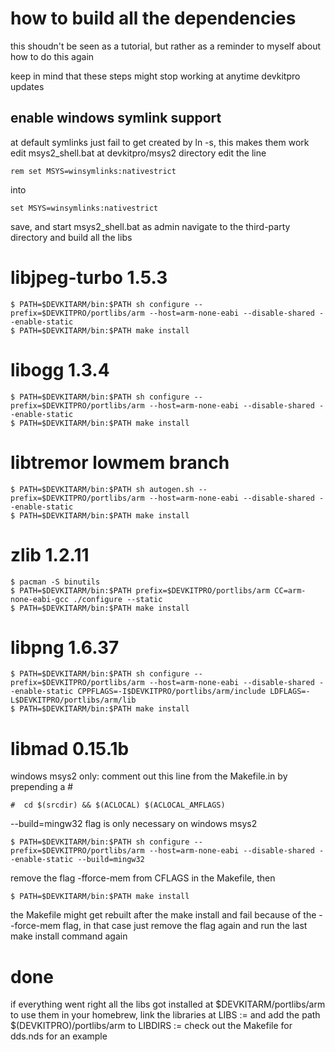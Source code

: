 # how to build all the dependencies
this shoudn't be seen as a tutorial, but rather as a reminder to myself about how to do this again

keep in mind that these steps might stop working at anytime devkitpro updates

## enable windows symlink support
at default symlinks just fail to get created by ln -s, this makes them work
edit msys2_shell.bat at devkitpro/msys2 directory
edit the line
```
rem set MSYS=winsymlinks:nativestrict
```
into
```
set MSYS=winsymlinks:nativestrict
```
save, and start msys2_shell.bat as admin
navigate to the third-party directory and build all the libs

# libjpeg-turbo 1.5.3
```
$ PATH=$DEVKITARM/bin:$PATH sh configure --prefix=$DEVKITPRO/portlibs/arm --host=arm-none-eabi --disable-shared --enable-static
$ PATH=$DEVKITARM/bin:$PATH make install
```
# libogg 1.3.4
```
$ PATH=$DEVKITARM/bin:$PATH sh configure --prefix=$DEVKITPRO/portlibs/arm --host=arm-none-eabi --disable-shared --enable-static
$ PATH=$DEVKITARM/bin:$PATH make install
```
# libtremor lowmem branch
```
$ PATH=$DEVKITARM/bin:$PATH sh autogen.sh --prefix=$DEVKITPRO/portlibs/arm --host=arm-none-eabi --disable-shared --enable-static
$ PATH=$DEVKITARM/bin:$PATH make install
```
# zlib 1.2.11
```
$ pacman -S binutils
$ PATH=$DEVKITARM/bin:$PATH prefix=$DEVKITPRO/portlibs/arm CC=arm-none-eabi-gcc ./configure --static
$ PATH=$DEVKITARM/bin:$PATH make install
```
# libpng 1.6.37
```
$ PATH=$DEVKITARM/bin:$PATH sh configure --prefix=$DEVKITPRO/portlibs/arm --host=arm-none-eabi --disable-shared --enable-static CPPFLAGS=-I$DEVKITPRO/portlibs/arm/include LDFLAGS=-L$DEVKITPRO/portlibs/arm/lib
$ PATH=$DEVKITARM/bin:$PATH make install
```
# libmad 0.15.1b
windows msys2 only: comment out this line from the Makefile.in by prepending a #
```
#  cd $(srcdir) && $(ACLOCAL) $(ACLOCAL_AMFLAGS)
```
--build=mingw32 flag is only necessary on windows msys2
```
$ PATH=$DEVKITARM/bin:$PATH sh configure --prefix=$DEVKITPRO/portlibs/arm --host=arm-none-eabi --disable-shared --enable-static --build=mingw32
```
remove the flag -fforce-mem from CFLAGS in the Makefile, then
```
$ PATH=$DEVKITARM/bin:$PATH make install
```
the Makefile might get rebuilt after the make install and fail because of the --force-mem flag, in that case just remove the flag again and run the last make install command again

# done
if everything went right all the libs got installed at $DEVKITARM/portlibs/arm
to use them in your homebrew, link the libraries at LIBS :=
and add the path $(DEVKITPRO)/portlibs/arm to LIBDIRS :=
check out the Makefile for dds.nds for an example